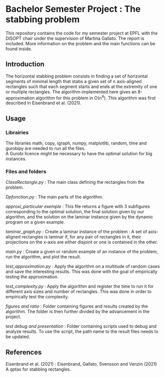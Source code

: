 # Bachelor Semester Project : The stabbing problem
This repository contains the code for my semester project at EPFL with the DISOPT chair under the supervision of Martina Gallato. The report is included. More information on the problem and the main functions can be found inside.

## Introduction
The horizontal stabbing problem consists in finding a set of horizontal segments of minimal length that stabs a given set of n axis-aligned rectangles such that each segment starts and ends at the extremity of one or multiple rectangles. The algorithm implemented here gives an 8-approximation algorithm for this problem in O(n<sup>4</sup>). This algorithm was first described in Eisenbrand et al. (2021).

## Usage

### Librairies
The libraries math, copy, igraph, numpy, matplotlib, random, time and gurobipy are needed to run all the files.  
A Gurobi licence might be necessary to have the optimal solution for big instances.

### Files and folders
*ClassRectangle.py* : The main class defining the rectangles from the problem.   

*Dpfonction.py* :  The main parts of the algorithm.  

*approxi_particular exemple* : This file returns a figure with 3 subfigures corresponding to the optimal solution, the final solution given by our algorithm, and the solution on the laminar instance given by the dynamic program on a given example.  

*laminar_graph.py* : Create a laminar instance of the problem : A set of axis-aligned rectangles is laminar if, for any pair of rectangles in it, their projections on the x-axis are either disjoint or one is contained in the other.  

*main.py* : Create a given or random example of an instance of the problem, run the algorithm, and plot the result.  

*test_approximation.py* : Apply the algorithm on a multitude of random cases and save the interesting results. This was done with the goal of empirically testing the approximation.  

*test_complexity.py* : Apply the algorithm and register the time to run it for different axis sizes and number of rectangles. This was done in order to empirically test the complexity.

*figures and ratio* : Folder containing figures and results created by the algorithm. The folder is then further divided by the advancement in the project.

*test debug and presentation* : Folder containing scripts used to debug and analyze results. To use the script, the path name to the result files needs to be updated. 

## References
Eisenbrand et al. (2021) : Eisenbrand, Gallato, Svensson and Venzin (2021) A qptas for stabbing rectangles.
